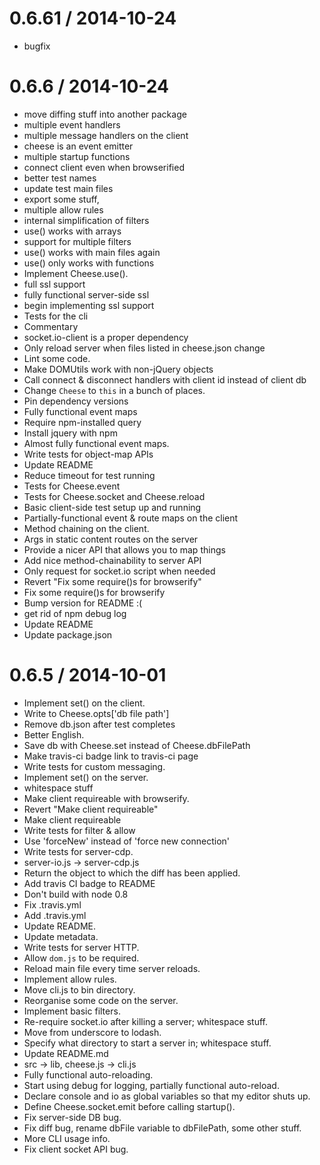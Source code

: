 
0.6.61 / 2014-10-24
==================

 * bugfix

0.6.6 / 2014-10-24
==================

 * move diffing stuff into another package
 * multiple event handlers
 * multiple message handlers on the client
 * cheese is an event emitter
 * multiple startup functions
 * connect client even when browserified
 * better test names
 * update test main files
 * export some stuff,
 * multiple allow rules
 * internal simplification of filters
 * use() works with arrays
 * support for multiple filters
 * use() works with main files again
 * use() only works with functions
 * Implement Cheese.use().
 * full ssl support
 * fully functional server-side ssl
 * begin implementing ssl support
 * Tests for the cli
 * Commentary
 * socket.io-client is a proper dependency
 * Only reload server when files listed in cheese.json change
 * Lint some code.
 * Make DOMUtils work with non-jQuery objects
 * Call connect & disconnect handlers with client id instead of client db
 * Change `Cheese` to `this` in a bunch of places.
 * Pin dependency versions
 * Fully functional event maps
 * Require npm-installed query
 * Install jquery with npm
 * Almost fully functional event maps.
 * Write tests for object-map APIs
 * Update README
 * Reduce timeout for test running
 * Tests for Cheese.event
 * Tests for Cheese.socket and Cheese.reload
 * Basic client-side test setup up and running
 * Partially-functional event & route maps on the client
 * Method chaining on the client.
 * Args in static content routes on the server
 * Provide a nicer API that allows you to map things
 * Add nice method-chainability to server API
 * Only request for socket.io script when needed
 * Revert "Fix some require()s for browserify"
 * Fix some require()s for browserify
 * Bump version for README :(
 * get rid of npm debug log
 * Update README
 * Update package.json

0.6.5 / 2014-10-01
==================

 * Implement set() on the client.
 * Write to Cheese.opts['db file path']
 * Remove db.json after test completes
 * Better English.
 * Save db with Cheese.set instead of Cheese.dbFilePath
 * Make travis-ci badge link to travis-ci page
 * Write tests for custom messaging.
 * Implement set() on the server.
 * whitespace stuff
 * Make client requireable with browserify.
 * Revert "Make client requireable"
 * Make client requireable
 * Write tests for filter & allow
 * Use 'forceNew' instead of 'force new connection'
 * Write tests for server-cdp.
 * server-io.js -> server-cdp.js
 * Return the object to which the diff has been applied.
 * Add travis CI badge to README
 * Don't build with node 0.8
 * Fix .travis.yml
 * Add .travis.yml
 * Update README.
 * Update metadata.
 * Write tests for server HTTP.
 * Allow `dom.js` to be required.
 * Reload main file every time server reloads.
 * Implement allow rules.
 * Move cli.js to bin directory.
 * Reorganise some code on the server.
 * Implement basic filters.
 * Re-require socket.io after killing a server; whitespace stuff.
 * Move from underscore to lodash.
 * Specify what directory to start a server in; whitespace stuff.
 * Update README.md
 * src -> lib, cheese.js -> cli.js
 * Fully functional auto-reloading.
 * Start using debug for logging, partially functional auto-reload.
 * Declare console and io as global variables so that my editor shuts up.
 * Define Cheese.socket.emit before calling startup().
 * Fix server-side DB bug.
 * Fix diff bug, rename dbFile variable to dbFilePath, some other stuff.
 * More CLI usage info.
 * Fix client socket API bug.
